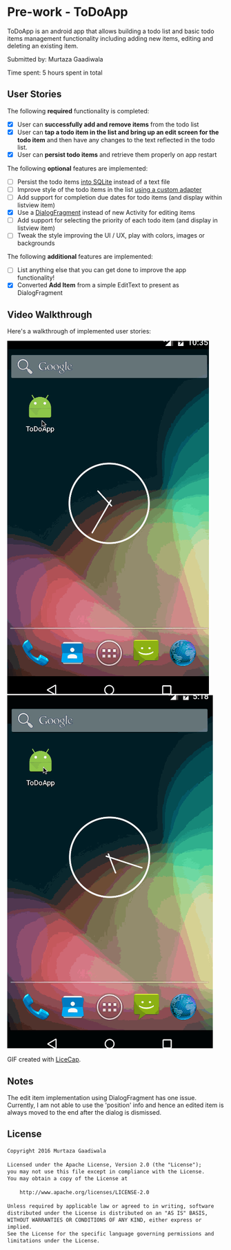 # Pre-work - ToDoApp

ToDoApp is an android app that allows building a todo list and basic todo items management functionality including adding new items, editing and deleting an existing item.

Submitted by: Murtaza Gaadiwala

Time spent: 5 hours spent in total

## User Stories

The following **required** functionality is completed:

* [x] User can **successfully add and remove items** from the todo list
* [x] User can **tap a todo item in the list and bring up an edit screen for the todo item** and then have any changes to the text reflected in the todo list.
* [x] User can **persist todo items** and retrieve them properly on app restart

The following **optional** features are implemented:

* [ ] Persist the todo items [into SQLite](http://guides.codepath.com/android/Persisting-Data-to-the-Device#sqlite) instead of a text file
* [ ] Improve style of the todo items in the list [using a custom adapter](http://guides.codepath.com/android/Using-an-ArrayAdapter-with-ListView)
* [ ] Add support for completion due dates for todo items (and display within listview item)
* [x] Use a [DialogFragment](http://guides.codepath.com/android/Using-DialogFragment) instead of new Activity for editing items
* [ ] Add support for selecting the priority of each todo item (and display in listview item)
* [ ] Tweak the style improving the UI / UX, play with colors, images or backgrounds

The following **additional** features are implemented:

* [ ] List anything else that you can get done to improve the app functionality!
* [x] Converted **Add Item** from a simple EditText to present as DialogFragment

## Video Walkthrough 

Here's a walkthrough of implemented user stories:

<img src='https://github.com/migaadi/ToDoApp/blob/master/ToDoApp_DialogFragment_walkthru.gif' title='Video Walkthrough - DialogFragment' width='' alt='Video Walkthrough - DialogFragment' />

<img src='https://github.com/migaadi/ToDoApp/blob/master/ToDoApp_walkthru.gif' title='Video Walkthrough - Basic' width='' alt='Video Walkthrough - Basic' />

GIF created with [LiceCap](http://www.cockos.com/licecap/).

## Notes

The edit item implementation using DialogFragment has one issue. Currently, I am not able to use the 'position' info and hence an edited item is always moved to the end after the dialog is dismissed. 

## License

    Copyright 2016 Murtaza Gaadiwala

    Licensed under the Apache License, Version 2.0 (the "License");
    you may not use this file except in compliance with the License.
    You may obtain a copy of the License at

        http://www.apache.org/licenses/LICENSE-2.0

    Unless required by applicable law or agreed to in writing, software
    distributed under the License is distributed on an "AS IS" BASIS,
    WITHOUT WARRANTIES OR CONDITIONS OF ANY KIND, either express or implied.
    See the License for the specific language governing permissions and
    limitations under the License.
